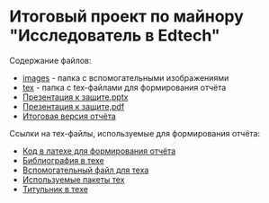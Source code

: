 # Итоговый проект по майнору "Исследователь в Edtech"
Содержание файлов:
- [images](/images) - папка с вспомогательными изображениями
- [tex](/tex) - папка с tex-файлами для формирования отчёта
- [Презентация к защите.pptx](Project_presentation.pptx)
- [Презентация к защите,pdf](Project_presentation.pdf)
- [Итоговая версия отчёта](ГРУППА%2026%20Мунасыпов%20Петелин.pdf)

Ссылки на тех-файлы, используемые для формирования отчёта:
- [Код в латехе для формирования отчёта](tex/main.tex)
- [Библиография в техе](tex/bibl.bib)
- [Вспомогательный файл для теха](tex/commands.sty)
- [Используемые пакеты тех](tex/packages.sty)
- [Титульник в техе](tex/titlepage.sty)
